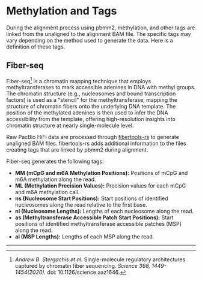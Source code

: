 
# Methylation and Tags

During the alignment process using pbmm2, methylation, and other tags are linked from the unaligned to the alignment BAM file. The specific tags may vary depending on the method used to generate the data. Here is a definition of these tags.

## Fiber-seq

Fiber-seq[^1] is a chromatin mapping technique that employs methyltransferases to mark accessible adenines in DNA with methyl groups. The chromatin structure (e.g., nucleosomes and bound transcription factors) is used as a "stencil" for the methyltransferase, mapping the structure of chromatin fibers onto the underlying DNA template. The position of the methylated adenines is then used to infer the DNA accessibility from the template, offering high-resolution insights into chromatin structure at nearly single-molecule level.

Raw PacBio HiFi data are processed through [fibertools-rs](https://github.com/fiberseq/fibertools-rs) to generate unaligned BAM files. fibertools-rs adds additional information to the files creating tags that are linked by pbmm2 during alignment.

Fiber-seq generates the following tags:

- **MM (mCpG and m6A Methylation Positions):** Positions of mCpG and m6A methylation along the read.
- **ML (Methylation Precision Values):** Precision values for each mCpG and m6A methylation call.
- **ns (Nucleosome Start Positions):** Start positions of identified nucleosomes along the read relative to the first base.
- **nl (Nucleosome Lengths):** Lengths of each nucleosome along the read.
- **as (Methyltransferase Accessible Patch Start Positions):** Start positions of identified methyltransferase accessible patches (MSP) along the read.
- **al (MSP Lengths):** Lengths of each MSP along the read.

---

[^1]: *Andrew B. Stergachis et al.* Single-molecule regulatory architectures captured by chromatin fiber sequencing. *Science 368, 1449-1454(2020).* doi: 10.1126/science.aaz1646.